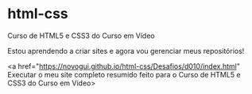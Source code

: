 # html-css
Curso de HTML5 e CSS3 do Curso em Vídeo

Estou aprendendo a criar sites e agora vou gerenciar meus repositórios!

<a href="https://novogui.github.io/html-css/Desafios/d010/index.html" Executar o meu site completo resumido feito para o Curso de HTML5 e CSS3 do Curso em Vídeo></a>
